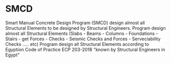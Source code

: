 # SMCD

Smart Manual Concrete Design Program (SMCD) design almost all Structural Elements to be designed by Structural Engineers.
Program design almost all Structural Elements (Slabs - Beams - Columns - Foundations - Stairs - get Forces - Checks - Seismic Checks and Forces - Serveciability Checks ..... etc)
Program design all Structural Elements according to Egyption Code of Practice ECP 203-2018 "known by Structural Engineers in Egypt"
